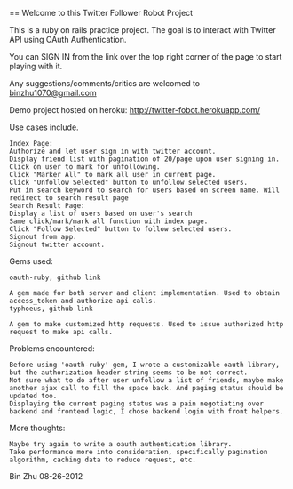 == Welcome to this Twitter Follower Robot Project


This is a ruby on rails practice project. The goal is to interact with Twitter API using OAuth Authentication.

You can SIGN IN from the link over the top right corner of the page to start playing with it.

Any suggestions/comments/critics are welcomed to binzhu1070@gmail.com

Demo project hosted on heroku: http://twitter-fobot.herokuapp.com/

Use cases include.

    Index Page:
    Authorize and let user sign in with twitter account.
    Display friend list with pagination of 20/page upon user signing in.
    Click on user to mark for unfollowing.
    Click "Marker All" to mark all user in current page.
    Click "Unfollow Selected" button to unfollow selected users.
    Put in search keyword to search for users based on screen name. Will redirect to search result page
    Search Result Page:
    Display a list of users based on user's search
    Same click/mark/mark all function with index page.
    Click "Follow Selected" button to follow selected users.
    Signout from app.
    Signout twitter account.

Gems used:

    oauth-ruby, github link

    A gem made for both server and client implementation. Used to obtain access_token and authorize api calls.
    typhoeus, github link

    A gem to make customized http requests. Used to issue authorized http request to make api calls.

Problems encountered:

    Before using 'oauth-ruby' gem, I wrote a customizable oauth library, but the authorization header string seems to be not correct.
    Not sure what to do after user unfollow a list of friends, maybe make another ajax call to fill the space back. And paging status should be updated too.
    Displaying the current paging status was a pain negotiating over backend and frontend logic, I chose backend login with front helpers.

More thoughts:

    Maybe try again to write a oauth authentication library.
    Take performance more into consideration, specifically pagination algorithm, caching data to reduce request, etc.


Bin Zhu 08-26-2012
